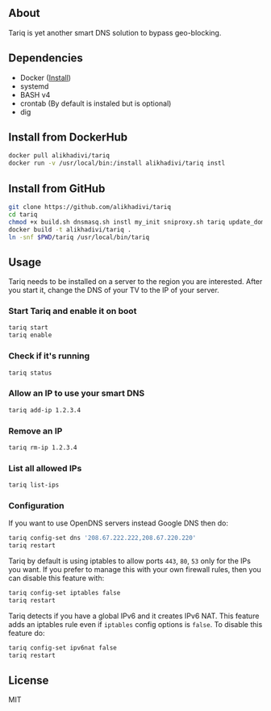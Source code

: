 ## About

Tariq is yet another smart DNS solution to bypass geo-blocking.

## Dependencies

* Docker ([Install](https://docs.docker.com/engine/install/ubuntu/))
* systemd
* BASH v4
* crontab (By default is instaled but is optional)
* dig
<!-- * iptables & ipset -->
<!-- ## Install iptables & ipset on debian based 
```bash
sudo apt install iptables ipset
``` -->

## Install from DockerHub

```bash
docker pull alikhadivi/tariq
docker run -v /usr/local/bin:/install alikhadivi/tariq instl
```

## Install from GitHub

```bash
git clone https://github.com/alikhadivi/tariq
cd tariq
chmod +x build.sh dnsmasq.sh instl my_init sniproxy.sh tariq update_domains.sh 
docker build -t alikhadivi/tariq .
ln -snf $PWD/tariq /usr/local/bin/tariq
```

## Usage

Tariq needs to be installed on a server to the region you are interested.
After you start it, change the DNS of your TV to the IP of your server.

### Start Tariq and enable it on boot

```bash
tariq start
tariq enable
```

### Check if it's running

```bash
tariq status
```

### Allow an IP to use your smart DNS

```bash
tariq add-ip 1.2.3.4
```

### Remove an IP

```bash
tariq rm-ip 1.2.3.4
```

### List all allowed IPs

```bash
tariq list-ips
```

### Configuration

If you want to use OpenDNS servers instead Google DNS then do:

```bash
tariq config-set dns '208.67.222.222,208.67.220.220'
tariq restart
```

Tariq by default is using iptables to allow ports `443`, `80`, `53`
only for the IPs you want. If you prefer to manage this with your own
firewall rules, then you can disable this feature with:

```bash
tariq config-set iptables false
tariq restart
```

Tariq detects if you have a global IPv6 and it creates IPv6 NAT. This
feature adds an iptables rule even if `iptables` config options is `false`.
To disable this feature do:

```bash
tariq config-set ipv6nat false
tariq restart
```

## License
MIT
